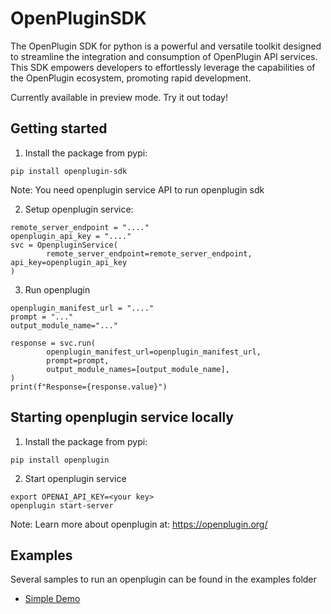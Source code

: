 # OpenPluginSDK

The OpenPlugin SDK for python is a powerful and versatile toolkit designed to streamline the integration and consumption of OpenPlugin API services. This SDK empowers developers to effortlessly leverage the capabilities of the OpenPlugin ecosystem, promoting rapid development.

Currently available in preview mode. Try it out today!


## Getting started

1. Install the package from pypi:

```
pip install openplugin-sdk
```

Note: You need openplugin service API to run openplugin sdk

2. Setup openplugin service:

```
remote_server_endpoint = "...."
openplugin_api_key = "...."
svc = OpenpluginService(
        remote_server_endpoint=remote_server_endpoint, api_key=openplugin_api_key
)
```

3. Run openplugin

```
openplugin_manifest_url = "...."
prompt = "..."
output_module_name="..."

response = svc.run(
        openplugin_manifest_url=openplugin_manifest_url,
        prompt=prompt,
        output_module_names=[output_module_name],
)
print(f"Response={response.value}")
```

## Starting openplugin service locally

1. Install the package from pypi:

```
pip install openplugin
```

2. Start openplugin service

```
export OPENAI_API_KEY=<your key>
openplugin start-server
```

Note: Learn more about openplugin at: https://openplugin.org/


## Examples

Several samples to run an openplugin can be found in the examples folder

- [Simple Demo](examples/simple_demo.ipynb)

